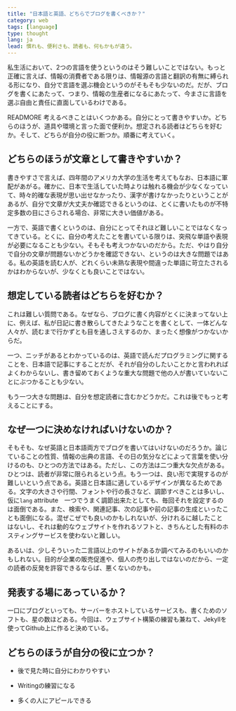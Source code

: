 ```yaml
---
title: "日本語と英語、どちらでブログを書くべきか？"
category: web
tags: [language]
type: thought
lang: ja
lead: 慣れも、便利さも、読者も、何もかもが違う。
---
```

私生活において、2つの言語を使うというのはそう難しいことではない。もっと正確に言えば、情報の消費者である限りは、情報源の言語と翻訳の有無に縛られる形になり、自分で言語を選ぶ機会というのがそもそも少ないのだ。だが、ブログを書くにあたって、つまり、情報の生産者になるにあたって、今まさに言語を選ぶ自由と責任に直面しているわけである。

READMORE
考えるべきことはいくつかある。自分にとって書きやすいか。どちらのほうが、道具や環境と言った面で便利か。想定される読者はどちらを好むか。そして、どちらが自分の役に断つか。順番に考えていく。

## どちらのほうが文章として書きやすいか？

書きやすさで言えば、四年間のアメリカ大学の生活を考えてもなお、日本語に軍配があがる。確かに、日本で生活していた時よりは触れる機会が少なくなっていて、時々的確な表現が思い出せなかったり、漢字が書けなかったりということがあるが、自分で文章が大丈夫か確認できるというのは、とくに書いたものが不特定多数の目にさらされる場合、非常に大きい価値がある。

一方で、英語で書くというのは、自分にとってそれほど難しいことではなくなってきている。とくに、自分の考えたことを書いている限りは、突飛な単語や表現が必要になることも少ない。そもそも考えつかないのだから。ただ、やはり自分で自分の文章が問題ないかどうかを確認できない、というのは大きな問題ではある。私の英語を読む人が、どれくらい未熟な表現や間違った単語に苛立たされるかはわからないが、少なくとも良いことではない。

## 想定している読者はどちらを好むか？

これは難しい質問である。なぜなら、ブログに書く内容がとくに決まってない上に、例えば、私が日記に書き散らしてきたようなことを書くとして、一体どんな人々が、読むまで行かずとも目を通しさえするのか、まったく想像がつかないからだ。

一つ、ニッチがあるとわかっているのは、英語で読んだプログラミングに関することを、日本語で記事にすることだが、それが自分のしたいことかと言われればよくわからないし、書き留めておくような重大な問題で他の人が書いていないことにぶつかることも少ない。

もう一つ大きな問題は、自分を想定読者に含むかどうかだ。これは後でもっと考えることにする。

## なぜ一つに決めなければいけないのか？

そもそも、なぜ英語と日本語両方でブログを書いてはいけないのだろうか。論じていることの性質、情報の出典の言語、その日の気分などによって言葉を使い分けるのも、ひとつの方法ではある。ただし、この方法は二つ重大な欠点がある。ひとつは、読者が非常に限られるという点。もう一つは、良い形で実現するのが難しいという点である。英語と日本語に適しているデザインが異なるためである。文字の大きさや行間、フォントや行の長さなど、調節すべきことは多いし、仮に`lang` attribute　一つでうまく調節出来たとしても、毎回それを設定するのは面倒である。また、検索や、関連記事、次の記事や前の記事の生成といったことも面倒になる。混ぜこぜでも良いのかもしれないが、分けれるに越したことはないし、それは動的なウェブサイトを作れるソフトと、きちんとした有料のホスティングサービスを使わないと難しい。

あるいは、少しそういった二言語以上のサイトがあるか調べてみるのもいいのかもしれない。目的が企業の販売促進や、個人の売り出しではないのだから、一定の読者の反発を許容できるならば、悪くないのかも。

## 発表する場にあっているか？

一口にブログといっても、サーバーをホストしているサービスも、書くためのソフトも、星の数ほどある。今回は、ウェブサイト構築の練習も兼ねて、Jekyllを使ってGithub上に作ると決めている。

## どちらのほうが自分の役に立つか？

- 後で見た時に自分にわかりやすい



- Writingの練習になる
- 多くの人にアピールできる
